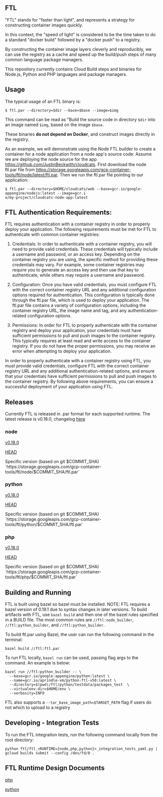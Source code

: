 ## FTL

"FTL" stands for "faster than light", and represents a strategy for constructing container images quickly.

In this context, the "speed of light" is considered to be the time taken to do a standard "docker build" followed by a "docker push" to a registry.

By constructing the container image layers cleverly and reproducibly, we can use the registry as a cache and speed up the build/push steps of many common language package managers.

This repository currently contains Cloud Build steps and binaries for Node.js, Python and PHP languages and package managers.

## Usage

The typical usage of an FTL binary is:

```shell
$ ftl.par --directory=$dir --base=$base --image=$img
```

This command can be read as "Build the source code in directory `$dir` into an image named `$img`, based on the image `$base`.

These binaries **do not depend on Docker**, and construct images directly in the registry.

As an example, we will demonstrate using the Node FTL builder to create a container for a node application from a node app's source code:
Assume we are deploying the node source for the app https://github.com/JustinBeckwith/cloudcats.  First download the node ftl.par file from https://storage.googleapis.com/gcp-container-tools/ftl/node/latest/ftl.par.  Then we run the ftl.par file pointing to our application:
```shell
$ ftl.par --directory=$HOME/cloudcats/web --base=gcr.io/google-appengine/nodejs:latest --image=gcr.i
o/my-project/cloudcats-node-app:latest
```
## FTL Authentication Requirements:

FTL requires authentication with a container registry in order to properly deploy your application. The following requirements must be met for FTL to authenticate with common container registries:

1. Credentials:
In order to authenticate with a container registry, you will need to provide valid credentials. These credentials will typically include a username and password, or an access key. Depending on the container registry you are using, the specific method for providing these credentials may vary. For example, some container registries may require you to generate an access key and then use that key to authenticate, while others may require a username and password.

2. Configuration:
Once you have valid credentials, you must configure FTL with the correct container registry URL and any additional configuration options required for authentication. This configuration is typically done through the ftl.par file, which is used to deploy your application. The ftl.par file contains a variety of configuration options, including the container registry URL, the image name and tag, and any authentication-related configuration options.

3. Permissions:
In order for FTL to properly authenticate with the container registry and deploy your application, your credentials must have sufficient permissions to pull and push images to the container registry. This typically requires at least read and write access to the container registry. If you do not have the proper permissions, you may receive an error when attempting to deploy your application.

In order to properly authenticate with a container registry using FTL, you must provide valid credentials, configure FTL with the correct container registry URL and any additional authentication-related options, and ensure that your credentials have sufficient permissions to pull and push images to the container registry. By following above requirements, you can ensure a successful deployment of your application using FTL.

## Releases
Currently FTL is released in .par format for each supported runtime.  The latest release is v0.18.0, changelog [here](https://github.com/GoogleCloudPlatform/runtimes-common/blob/master/ftl/CHANGELOG.md)

### node

[v0.18.0](https://storage.googleapis.com/gcp-container-tools/ftl/node/node-v0.18.0/ftl.par)

[HEAD](https://storage.googleapis.com/gcp-container-tools/ftl/node/latest/ftl.par)

Specific version (based on git $COMMIT_SHA)
`https://storage.googleapis.com/gcp-container-tools/ftl/node/$COMMIT_SHA/ftl.par`

### python

[v0.18.0](https://storage.googleapis.com/gcp-container-tools/ftl/python/python-v0.18.0/ftl.par)

[HEAD](https://storage.googleapis.com/gcp-container-tools/ftl/python/latest/ftl.par)

Specific version (based on git $COMMIT_SHA)
`https://storage.googleapis.com/gcp-container-tools/ftl/python/$COMMIT_SHA/ftl.par`

### php
[v0.18.0](https://storage.googleapis.com/gcp-container-tools/ftl/php/php-v0.18.0/ftl.par)

[HEAD](https://storage.googleapis.com/gcp-container-tools/ftl/php/latest/ftl.par)

Specific version (based on git $COMMIT_SHA)
`https://storage.googleapis.com/gcp-container-tools/ftl/php/$COMMIT_SHA/ftl.par`

## Building and Running
FTL is built using bazel so bazel must be installed.  NOTE: FTL requires a bazel version of 0.19.1 due to syntax changes in later versions.  To build artifacts with FTL, use `bazel build` and then one of the bazel rules specified in a BUILD file.  The most common rules are `//ftl:node_builder`, `//ftl:python_builder`, and `//ftl:python_builder`.  

To build ftl.par using Bazel, the user can run the following command in the terminal:
```
bazel build //ftl:ftl.par
```
To run FTL locally, `bazel run` can be used, passing flag args to the command.  An example is below:
```
bazel run //ftl:python_builder -- \
  --base=gcr.io/google-appengine/python:latest \
  --name=gcr.io/aprindle-vm/python-ftl-v50:latest \
  --directory=$(pwd)/ftl/python/testdata/packages_test  \
  --virtualenv-dir=$HOME/env \
  --verbosity=INFO
```
FTL also supports a `--tar_base_image_path=$TARGET_PATH` flag if users do not which to upload to a registry


## Developing - Integration Tests
To run the FTL integration tests, run the following command locally from the root directory:

```shell
python ftl/ftl_<RUNTIME={node,php,python}>_integration_tests_yaml.py | gcloud builds submit --config /dev/fd/0 .
```

## FTL Runtime Design Documents
[php](https://docs.google.com/document/d/1cbf3DUpNQxdmhxo2AEhp-L34_BEsuNF8rEVGI8z7Esg/edit?usp=sharing)

[python](https://docs.google.com/document/d/1pXfg6pLPpQoIb5_E6PeVWHLttL2YgUPX6ysoqmyVzik/edit?usp=sharing)
